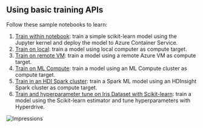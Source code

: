 ## Using basic training APIs

Follow these sample notebooks to learn:

1. [Train within notebook](train-within-notebook): train a simple scikit-learn model using the Jupyter kernel and deploy the model to Azure Container Service.
2. [Train on local](train-on-local): train a model using local computer as compute target.
3. [Train on remote VM](train-on-remote-vm): train a model using a remote Azure VM as compute target.
4. [Train on ML Compute](train-on-amlcompute): train a model using an ML Compute cluster as compute target.
5. [Train in an HDI Spark cluster](train-in-spark): train a Spark ML model using an HDInsight Spark cluster as compute target.
6. [Train and hyperparameter tune on Iris Dataset with Scikit-learn](train-hyperparameter-tune-deploy-with-sklearn): train a model using the Scikit-learn estimator and tune hyperparameters with Hyperdrive.

 ![Impressions](https://PixelServer20190423114238.azurewebsites.net/api/impressions/MachineLearningNotebooks/how-to-use-azureml/training/README.png)
